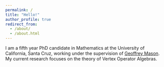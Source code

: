 ```yaml
---
permalink: /
title: "Hello!"
author_profile: true
redirect_from: 
  - /about/
  - /about.html
---
```


I am a fifth year PhD candidate in Mathematics at the University of California, Santa Cruz, working under the supervision of [Geoffrey Mason](https://www.math.ucsc.edu/people/emeriti.php?uid=gem). My current research focuses on the theory of Vertex Operator Algebras.
